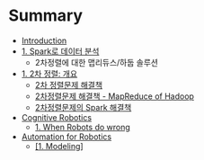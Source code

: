 # Summary

* [Introduction](README.md)
* [1. Spark로 데이터 분석](spark_intro.adoc)
   * 2차정렬에 대한 맵리듀스/하둡 솔루션
* [1. 2차 정렬: 개요](secondary_sort.adoc)
   * [2차 정렬문제 해결책](secondary_sort_solution.md)
   * [2차정렬문제 해결책 - MapReduce of Hadoop](secondary_sort_solution-_mapreduce.adoc)
   * [2차정렬문제의 Spark 해결책](secondary_sort_spark_solution.adoc)
* [Cognitive Robotics](cognitive_robotics.adoc)
   * [1. When Robots do wrong](when_robots_do_wrong.adoc)
* [Automation for Robotics](automation_for_robotics.adoc)
   * [[1. Modeling]](1_modeling.adoc)

